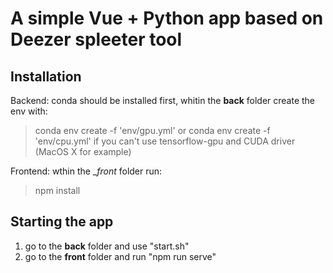 # A simple Vue + Python app based on Deezer spleeter tool
## Installation
Backend: conda should be installed first, whitin the __back__ folder create the env with:
> conda env create -f 'env/gpu.yml'
or
> conda env create -f 'env/cpu.yml'
if you can't use tensorflow-gpu and CUDA driver (MacOS X for example)

Frontend: wthin the __front_ folder run:
> npm install

## Starting the app
1. go to the __back__ folder and use "start.sh"
2. go to the __front__ folder and run "npm run serve"
